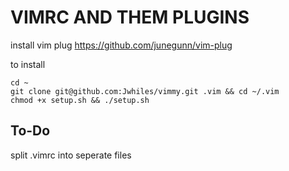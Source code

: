 # VIMRC AND THEM PLUGINS

install  vim plug https://github.com/junegunn/vim-plug

to install

```
cd ~
git clone git@github.com:Jwhiles/vimmy.git .vim && cd ~/.vim
chmod +x setup.sh && ./setup.sh
```

## To-Do
split .vimrc into seperate files


